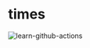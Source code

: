 # times
![learn-github-actions](https://github.com/snirad/times/workflows/learn-github-actions/badge.svg)

